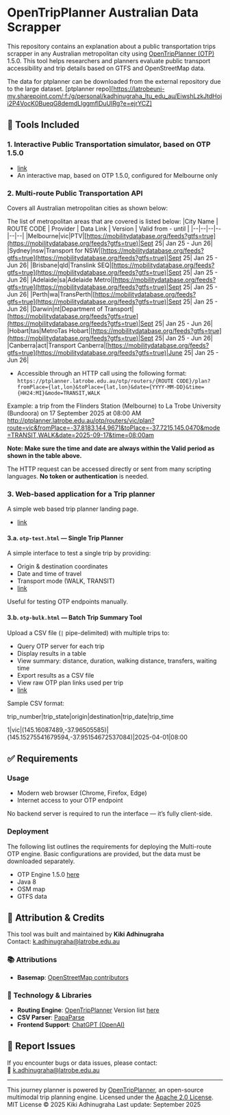 # OpenTripPlanner Australian Data Scrapper

This repository contains an explanation about a public transportation trips scrapper in any Australian metropolitan city using [OpenTripPlanner (OTP)](https://www.opentripplanner.org/) 1.5.0. 
This tool helps researchers and planners evaluate public transport accessibility and trip details based on GTFS and OpenStreetMap data.

The data for ptplanner can be downloaded from the external repository due to the large dataset.
[ptplanner repo][https://latrobeuni-my.sharepoint.com/:f:/g/personal/kadhinugraha_ltu_edu_au/EiwshLzkJtdHoji2P4VocK0BueqG8demdLlggmflDuUIRg?e=ejrYCZ]

## 🔧 Tools Included
### 1. Interactive Public Transportation simulator, based on OTP 1.5.0
- [link](https://ptplanner.latrobe.edu.au)
- An interactive map, based on OTP 1.5.0, configured for Melbourne only

### 2. Multi-route Public Transportation API
Covers all Australian metropolitan cities as shown below:

The list of metropolitan areas that are covered is listed below:
|City Name | ROUTE CODE | Provider | Data Link | Version | Valid from - until |
|--|--|--|--|--|--|
|Melbourne|vic|PTV|[https://mobilitydatabase.org/feeds?gtfs=true](https://mobilitydatabase.org/feeds?gtfs=true)|Sept 25| Jan 25 - Jun 26|
|Sydney|nsw|Transport for NSW|[https://mobilitydatabase.org/feeds?gtfs=true](https://mobilitydatabase.org/feeds?gtfs=true)|Sept 25| Jan 25 - Jun 26|
|Brisbane|qld|Translink SEQ|[https://mobilitydatabase.org/feeds?gtfs=true](https://mobilitydatabase.org/feeds?gtfs=true)|Sept 25| Jan 25 - Jun 26|
|Adelaide|sa|Adelaide Metro|[https://mobilitydatabase.org/feeds?gtfs=true](https://mobilitydatabase.org/feeds?gtfs=true)|Sept 25| Jan 25 - Jun 26|
|Perth|wa|TransPerth|[https://mobilitydatabase.org/feeds?gtfs=true](https://mobilitydatabase.org/feeds?gtfs=true)|Sept 25| Jan 25 - Jun 26|
|Darwin|nt|Department of Transport|[https://mobilitydatabase.org/feeds?gtfs=true](https://mobilitydatabase.org/feeds?gtfs=true)|Sept 25| Jan 25 - Jun 26|
|Hobart|tas|MetroTas Hobart|[https://mobilitydatabase.org/feeds?gtfs=true](https://mobilitydatabase.org/feeds?gtfs=true)|Sept 25| Jan 25 - Jun 26|
|Canberra|act|Transport Canberra|[https://mobilitydatabase.org/feeds?gtfs=true](https://mobilitydatabase.org/feeds?gtfs=true)|June 25| Jan 25 - Jun 26|

- Accessible through an HTTP call using the following format:
`https://ptplanner.latrobe.edu.au/otp/routers/{ROUTE CODE}/plan?fromPlace={lat,lon}&toPlace={lat,lon}&date={YYYY-MM-DD}&time={HH24:MI}&mode=TRANSIT,WALK`

Example: a trip from the Flinders Station (Melbourne) to La Trobe University (Bundoora) on 17 September 2025 at 08:00 AM
http://ptplanner.latrobe.edu.au/otp/routers/vic/plan?route=vic&fromPlace=-37.8183,144.9671&toPlace=-37.7215,145.0470&mode=TRANSIT,WALK&date=2025-09-17&time=08:00am

**Note: Make sure the time and date are always within the Valid period as shown in the table above.**

The HTTP request can be accessed directly or sent from many scripting languages. **No token or authentication** is needed.
### 3. Web-based application for a Trip planner
A simple web based trip planner landing page.
- [link](https://kiki-maulana.github.io/otp/)
  
#### 3.a. `otp-test.html` — Single Trip Planner
A simple interface to test a single trip by providing:
- Origin & destination coordinates
- Date and time of travel
- Transport mode (WALK, TRANSIT)
- [link](https://kiki-maulana.github.io/otp/otp-test.html)

Useful for testing OTP endpoints manually.

#### 3.b. `otp-bulk.html` — Batch Trip Summary Tool
Upload a CSV file (`|` pipe-delimited) with multiple trips to:
- Query OTP server for each trip
- Display results in a table
- View summary: distance, duration, walking distance, transfers, waiting time
- Export results as a CSV file
- View raw OTP plan links used per trip
- [link](https://kiki-maulana.github.io/otp/otp-bulk.html)

Sample CSV format:

trip_number|trip_state|origin|destination|trip_date|trip_time

1|vic|(145.16087489,-37.96505585)|(145.15275541679594,-37.95154672537084)|2025-04-01|08:00


## ✅ Requirements
### Usage
- Modern web browser (Chrome, Firefox, Edge)
- Internet access to your OTP endpoint

No backend server is required to run the interface — it’s fully client-side.

### Deployment
The following list outlines the requirements for deploying the Multi-route OTP engine. Basic configurations are provided, but the data must be downloaded separately.
- OTP Engine 1.5.0 [here](https://repo1.maven.org/maven2/org/opentripplanner/otp/)
- Java 8
- OSM map
- GTFS data

## 📢 Attribution & Credits

This tool was built and maintained by **Kiki Adhinugraha**  
Contact: [k.adhinugraha@latrobe.edu.au](mailto:k.adhinugraha@latrobe.edu.au)

### 📚 Attributions

- **Basemap**: [OpenStreetMap contributors](https://www.openstreetmap.org/copyright)

### 🧠 Technology & Libraries
- **Routing Engine**: [OpenTripPlanner](https://www.opentripplanner.org/) Version list [here](https://repo1.maven.org/maven2/org/opentripplanner/otp/)
- **CSV Parser**: [PapaParse](https://www.papaparse.com/)
- **Frontend Support**: [ChatGPT (OpenAI)](https://openai.com/chatgpt)

## 🐞 Report Issues

If you encounter bugs or data issues, please contact:  
📧 [k.adhinugraha@latrobe.edu.au](mailto:k.adhinugraha@latrobe.edu.au)

---
  This journey planner is powered by <a href="https://github.com/opentripplanner/OpenTripPlanner" target="_blank">OpenTripPlanner</a>,
  an open-source multimodal trip planning engine. Licensed under the
  <a href="https://www.apache.org/licenses/LICENSE-2.0" target="_blank">Apache 2.0 License</a>.
MIT License © 2025 Kiki Adhinugraha
Last update: September 2025

